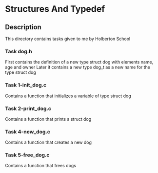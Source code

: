 #  Structures And Typedef

## Description

This directory contains tasks given to me by Holberton School

### Task dog.h

First contains the definition of a new type struct dog with elements name, age
and owner
Later it contains a new type dog_t as a new name for the type struct dog

### Task 1-init_dog.c

Contains a function that initializes a variable of type struct dog

### Task 2-print_dog.c

Contains a function that prints a struct dog

### Task 4-new_dog.c

Contains a function that creates a new dog

### Task 5-free_dog.c

Contains a function that frees dogs